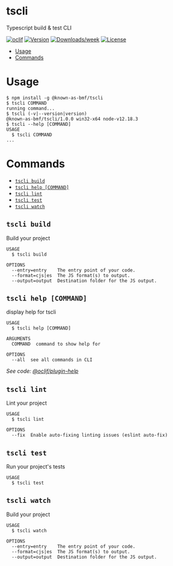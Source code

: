 tscli
=====

Typescript build &amp; test CLI

[![oclif](https://img.shields.io/badge/cli-oclif-brightgreen.svg)](https://oclif.io)
[![Version](https://img.shields.io/npm/v/tscli.svg)](https://npmjs.org/package/tscli)
[![Downloads/week](https://img.shields.io/npm/dw/tscli.svg)](https://npmjs.org/package/tscli)
[![License](https://img.shields.io/npm/l/tscli.svg)](https://github.com///blob/master/package.json)

<!-- toc -->
* [Usage](#usage)
* [Commands](#commands)
<!-- tocstop -->

# Usage

<!-- usage -->
```sh-session
$ npm install -g @known-as-bmf/tscli
$ tscli COMMAND
running command...
$ tscli (-v|--version|version)
@known-as-bmf/tscli/1.0.0 win32-x64 node-v12.18.3
$ tscli --help [COMMAND]
USAGE
  $ tscli COMMAND
...
```
<!-- usagestop -->

# Commands

<!-- commands -->
* [`tscli build`](#tscli-build)
* [`tscli help [COMMAND]`](#tscli-help-command)
* [`tscli lint`](#tscli-lint)
* [`tscli test`](#tscli-test)
* [`tscli watch`](#tscli-watch)

## `tscli build`

Build your project

```
USAGE
  $ tscli build

OPTIONS
  --entry=entry    The entry point of your code.
  --format=cjs|es  The JS format(s) to output.
  --output=output  Destination folder for the JS output.
```

## `tscli help [COMMAND]`

display help for tscli

```
USAGE
  $ tscli help [COMMAND]

ARGUMENTS
  COMMAND  command to show help for

OPTIONS
  --all  see all commands in CLI
```

_See code: [@oclif/plugin-help](https://github.com/oclif/plugin-help/blob/v3.2.0/src\commands\help.ts)_

## `tscli lint`

Lint your project

```
USAGE
  $ tscli lint

OPTIONS
  --fix  Enable auto-fixing linting issues (eslint auto-fix)
```

## `tscli test`

Run your project's tests

```
USAGE
  $ tscli test
```

## `tscli watch`

Build your project

```
USAGE
  $ tscli watch

OPTIONS
  --entry=entry    The entry point of your code.
  --format=cjs|es  The JS format(s) to output.
  --output=output  Destination folder for the JS output.
```
<!-- commandsstop -->
